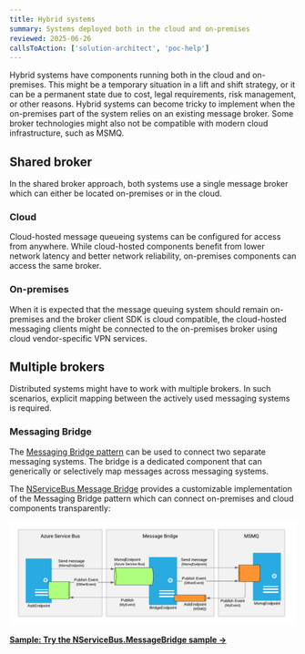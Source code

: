 ```yaml
---
title: Hybrid systems
summary: Systems deployed both in the cloud and on-premises
reviewed: 2025-06-26
callsToAction: ['solution-architect', 'poc-help']
---
```


Hybrid systems have components running both in the cloud and on-premises. This might be a temporary situation in a lift and shift strategy, or it can be a permanent state due to cost, legal requirements, risk management, or other reasons. Hybrid systems can become tricky to implement when the on-premises part of the system relies on an existing message broker. Some broker technologies might also not be compatible with modern cloud infrastructure, such as MSMQ.

## Shared broker

In the shared broker approach, both systems use a single message broker which can either be located on-premises or in the cloud.

### Cloud

Cloud-hosted message queueing systems can be configured for access from anywhere. While cloud-hosted components benefit from lower network latency and better network reliability, on-premises components can access the same broker.

### On-premises

When it is expected that the message queuing system should remain on-premises and the broker client SDK is cloud compatible, the cloud-hosted messaging clients might be connected to the on-premises broker using cloud vendor-specific VPN services.

## Multiple brokers

Distributed systems might have to work with multiple brokers. In such scenarios, explicit mapping between the actively used messaging systems is required.

### Messaging Bridge

The [Messaging Bridge pattern](https://www.enterpriseintegrationpatterns.com/patterns/messaging/MessagingBridge.html) can be used to connect two separate messaging systems. The bridge is a dedicated component that can generically or selectively map messages across messaging systems.

The [NServiceBus Message Bridge](/nservicebus/bridge/) provides a customizable implementation of the Messaging Bridge pattern which can connect on-premises and cloud components transparently:

![](/samples/bridge/azure-service-bus-msmq-bridge/msmq-to-azure-service-bus-transport-bridge-sample.png)

[**Sample: Try the NServiceBus.MessageBridge sample →**](/samples/bridge/simple/)

